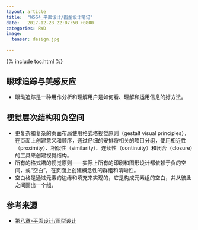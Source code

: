 ```yaml
---
layout: article
title:  "WSG4_平面设计/图型设计笔记"
date:   2017-12-28 22:07:50 +0800
categories: RWD
image:
  teaser: design.jpg

---
```


{% include toc.html %}

## 眼球追踪与美感反应
* 眼动追踪是一种用作分析和理解用户是如何看、理解和运用信息的好方法。

## 视觉层次结构和负空间
* 更复杂和复杂的页面布局使用格式塔视觉原则（gestalt visual principles），在页面上创建意义和顺序，通过仔细的安排将相关的项目分组，使用相近性（proximity）、相似性（similarity）、连续性（continuity）和闭合（closure）的工具来创建视觉结构。
* 所有的格式塔的视觉原则——实际上所有的印刷和图形设计都依赖于负的空间，或“空白”，在页面上创建概念性的群组和清晰性。
* 空白格是通过元素的边缘和填充来实现的，它是构成元素组的空白，并从彼此之间画出一个组。


## 参考来源
* [第八章-平面设计/图型设计](https://note.youdao.com/share/?token=B6739B30BC5D492892F811D0BEA515A3&gid=64410216#/)
